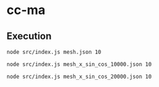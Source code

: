 # cc-ma

## Execution

`node src/index.js mesh.json 10`

`node src/index.js mesh_x_sin_cos_10000.json 10`

`node src/index.js mesh_x_sin_cos_20000.json 10`
